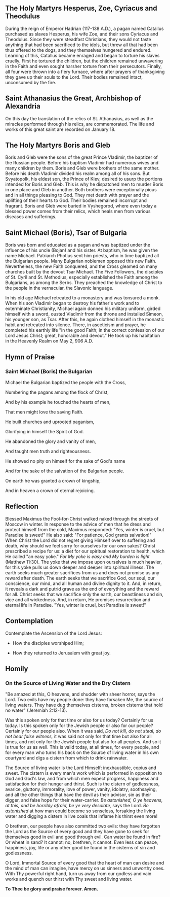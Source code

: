 ## The Holy Martyrs Hesperus, Zoe, Cyriacus and Theodulus

During the reign of Emperor Hadrian (117-138 A.D.), a pagan named Catallus purchased as slaves Hesperus, his wife Zoe, and their sons Cyriacus and Theodulus. Since they were steadfast Christians, they would not taste anything that had been sacrificed to the idols, but threw all that had been thus offered to the dogs, and they themselves hungered and endured. Learning of this, Catallus became enraged and began to torture his slaves cruelly. First he tortured the children, but the children remained unwavering in the Faith and even sought harsher torture from their persecutors. Finally, all four were thrown into a fiery furnace, where after prayers of thanksgiving they gave up their souls to the Lord. Their bodies remained intact, unconsumed by the fire.

## Saint Athanasius the Great, Archbishop of Alexandria

On this day the translation of the relics of St. Athanasius, as well as the miracles performed through his relics, are commemorated. The life and works of this great saint are recorded on January 18.

## The Holy Martyrs Boris and Gleb

Boris and Gleb were the sons of the great Prince Vladimir, the baptizer of the Russian people. Before his baptism Vladimir had numerous wives and many children by them. Boris and Gleb were brothers of the same mother. Before his death Vladimir divided his realm among all of his sons. But Svyatopolk, his eldest son, the Prince of Kiev, desired to usurp the portions intended for Boris and Gleb. This is why he dispatched men to murder Boris in one place and Gleb in another. Both brothers were exceptionally pious and in all things pleasing to God. They met death with prayer and the uplifting of their hearts to God. Their bodies remained incorrupt and fragrant. Boris and Gleb were buried in Vyshegorod, where even today a blessed power comes from their relics, which heals men from various diseases and sufferings.

## Saint Michael (Boris), Tsar of Bulgaria

Boris was born and educated as a pagan and was baptized under the influence of his uncle (Bojan) and his sister. At baptism, he was given the name Michael. Patriarch Photius sent him priests, who in time baptized all the Bulgarian people. Many Bulgarian noblemen opposed this new Faith. Nevertheless, the new Faith conquered, and the Cross gleamed on many churches built by the devout Tsar Michael. The Five Followers, the disciples of St. Cyril and St. Methodius, especially established the Faith among the Bulgarians, as among the Serbs. They preached the knowledge of Christ to the people in the vernacular, the Slavonic language.

In his old age Michael retreated to a monastery and was tonsured a monk. When his son Vladimir began to destroy his father's work and to exterminate Christianity, Michael again donned his military uniform, girded himself with a sword, ousted Vladimir from the throne and installed Simeon, his younger son, as Tsar. After this, he again clothed himself in the monastic habit and retreated into silence. There, in asceticism and prayer, he completed his earthly life "in the good Faith; in the correct confession of our Lord Jesus Christ; great, honorable and devout." He took up his habitation in the Heavenly Realm on May 2, 906 A.D.

## Hymn of Praise

### Saint Michael (Boris) the Bulgarian

Michael the Bulgarian baptized the people with the Cross, 

Numbering the pagans among the flock of Christ, 

And by his example he touched the hearts of men, 

That men might love the saving Faith. 

He built churches and uprooted paganism, 

Glorifying in himself the Spirit of God. 

He abandoned the glory and vanity of men, 

And taught men truth and righteousness. 

He showed no pity on himself for the sake of God's name 

And for the sake of the salvation of the Bulgarian people. 

On earth he was granted a crown of kingship, 

And in heaven a crown of eternal rejoicing.

## Reflection

Blessed Maximus the Fool-for-Christ walked naked through the streets of Moscow in winter. In response to the advice of men that he dress and protect himself from the cold, Maximus responded: "Yes, winter is cruel, but Paradise is sweet!" He also said: "For patience, God grants salvation!" When Christ the Lord did not regret giving Himself over to suffering and death, why should we feel sorry for ourselves for our own sakes? Christ prescribed a recipe for us: a diet for our spiritual restoration to health, which He called "an easy yoke." *For My yoke is easy and My burden is light* (Matthew 11:30). The yoke that we impose upon ourselves is much heavier, for this yoke pulls us down deeper and deeper into spiritual illness. The earth seeks much greater sacrifices from us and does not promise us any reward after death. The earth seeks that we sacrifice God, our soul, our conscience, our mind, and all human and divine dignity to it. And, in return, it reveals a dark and putrid grave as the end of everything and the reward for all. Christ seeks that we sacrifice only the earth, our beastliness and sin, vice and all wickedness. And, in return, He promises resurrection and eternal life in Paradise. "Yes, winter is cruel, but Paradise is sweet!"

## Contemplation

Contemplate the Ascension of the Lord Jesus:

- How the disciples worshiped Him;

- How they returned to Jerusalem with great joy.

## Homily 

### On the Source of Living Water and the Dry Cistern

"Be amazed at this, O heavens, and shudder with sheer horror, says the Lord. Two evils have my people done: they have forsaken Me, the source of living waters. They have dug themselves cisterns, broken cisterns that hold no water" (Jeremiah 2:12-13).

Was this spoken only for that time or also for us today? Certainly for us today. Is this spoken only for the Jewish people or also for our people? Certainly for our people also. When it was said, *Do not kill, do not steal, do not bear false witness,* it was said not only for that time but also for all times, and not only for the Jewish people but also for all peoples. And so it is true for us as well. This is valid today, at all times, for every people, and for every man who turns his back on the Source of living water in his own courtyard and digs a cistern from which to drink rainwater.

The Source of living water is the Lord Himself: inexhaustible, copius and sweet. The cistern is every man's work which is performed in opposition to God and God's law, and from which men expect progress, happiness and satisfaction for their hunger and thirst. Such is the cistern of godlessness, avarice, gluttony, immorality, love of power, vanity, idolatry, soothsaying, and all the other things that have the devil as their advisor, sin as their digger, and false hope for their water-carrier. *Be astonished, O ye heavens, at this, and be horribly afraid, be ye very desolate,* says the Lord. *Be astonished* at how man could become so senseless, forsaking the living water and digging a cistern in live coals that inflame his thirst even more!

O brethren, our people have also committed two evils: they have forgotten the Lord as the Source of every good and they have gone to seek for themselves good in evil and good through evil. Can water be found in fire? Or wheat in sand? It cannot; no, brethren, it cannot. Even less can peace, happiness, joy, life or any other good be found in the cisterns of sin and godlessness.

O Lord, Immortal Source of every good that the heart of man can desire and the mind of man can imagine, have mercy on us sinners and unworthy ones. With Thy powerful right hand, turn us away from our godless and vain works and quench our thirst with Thy sweet and living water.

**To Thee be glory and praise forever. Amen.**
